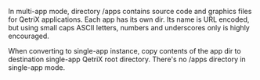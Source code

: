 In multi-app mode, directory /apps contains source code and graphics files for QetriX applications.
Each app has its own dir. Its name is URL encoded, but using small caps ASCII letters, numbers and underscores only is highly encouraged.

When converting to single-app instance, copy contents of the app dir to destination single-app QetriX root directory. There's no /apps directory in single-app mode.
